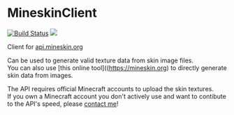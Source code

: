 # MineskinClient

[![Build Status](http://ci.inventivetalent.org/job/MineskinJavaClient/badge/icon)](https://ci.inventivetalent.org/job/MineskinJavaClient/)
![](https://img.shields.io/github/release/inventivetalentDev/MineskinClient.png)

Client for [api.mineskin.org](https://mineskin.org)

Can be used to generate valid texture data from skin image files.  
You can also use [this online tool]((https://mineskin.org) to directly generate skin data from images.

The API requires official Minecraft accounts to upload the skin textures.  
If you own a Minecraft account you don't actively use and want to contibute to the API's speed, please [contact me](https://inventivetalent.org/contact)!

